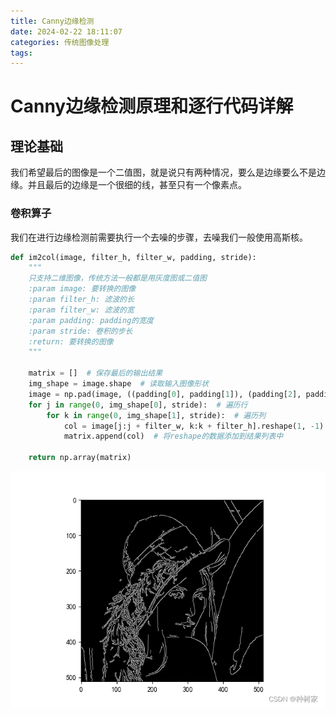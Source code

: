 ```yaml
---
title: Canny边缘检测
date: 2024-02-22 18:11:07
categories: 传统图像处理
tags:
---
```


# Canny边缘检测原理和逐行代码详解
## 理论基础
我们希望最后的图像是一个二值图，就是说只有两种情况，要么是边缘要么不是边缘。并且最后的边缘是一个很细的线，甚至只有一个像素点。

### 卷积算子
我们在进行边缘检测前需要执行一个去噪的步骤，去噪我们一般使用高斯核。

```python
def im2col(image, filter_h, filter_w, padding, stride):
    """
    只支持二维图像，传统方法一般都是用灰度图或二值图
    :param image: 要转换的图像
    :param filter_h: 滤波的长
    :param filter_w: 滤波的宽
    :param padding: padding的宽度
    :param stride: 卷积的步长
    :return: 要转换的图像
    """

    matrix = []  # 保存最后的输出结果
    img_shape = image.shape  # 读取输入图像形状
    image = np.pad(image, ((padding[0], padding[1]), (padding[2], padding[3])), 'constant')  # 对输入图像进行pad
    for j in range(0, img_shape[0], stride):  # 遍历行
        for k in range(0, img_shape[1], stride):  # 遍历列
            col = image[j:j + filter_w, k:k + filter_h].reshape(1, -1)  # 找到对应位置的数据（二维的），将其reshape成一行数据
            matrix.append(col)  # 将reshape的数据添加到结果列表中

    return np.array(matrix)
```
![](./images/a.png)
